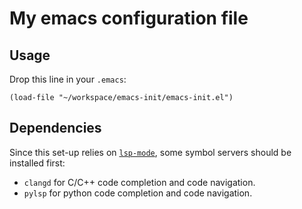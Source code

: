 # My emacs configuration file

## Usage

Drop this line in your `.emacs`:

```
(load-file "~/workspace/emacs-init/emacs-init.el")
```

## Dependencies

Since this set-up relies on [`lsp-mode`](https://emacs-lsp.github.io/), some
symbol servers should be installed first:

 * `clangd` for C/C++ code completion and code navigation.
 * `pylsp` for python code completion and code navigation.
